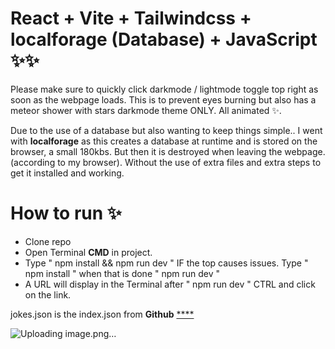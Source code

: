 # React + Vite + Tailwindcss + localforage (Database) + JavaScript ✨✨

Please make sure to quickly click darkmode / lightmode toggle top right as soon as the webpage loads. 
This is to prevent eyes burning but also has a meteor shower with stars darkmode theme ONLY. 
All animated ✨.

Due to the use of a database but also wanting to keep things simple..
I went with **localforage** as this creates a database at runtime and is stored on the browser, a small 180kbs.
But then it is destroyed when leaving the webpage. (according to my browser).
Without the use of extra files and extra steps to get it installed and working.

# How to run ✨
- Clone repo
- Open Terminal **CMD** in project.
- Type " npm install && npm run dev "
  IF the top causes issues.
  Type " npm install " when that is done " npm run dev "
- A URL will display in the Terminal after " npm run dev " CTRL and click on the link.


jokes.json is the index.json from **__Github__** [****](https://github.com/15Dkatz/official_joke_api/blob/master/jokes/index.json)


![Uploading image.png…]()
